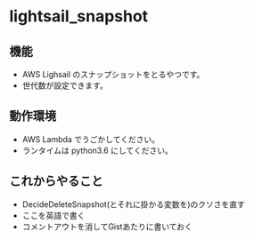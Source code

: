 # lightsail_snapshot

## 機能
* AWS Lighsail のスナップショットをとるやつです。
* 世代数が設定できます。

## 動作環境
* AWS Lambda でうごかしてください。
* ランタイムは python3.6 にしてください。

## これからやること
* DecideDeleteSnapshot(とそれに掛かる変数を)のクソさを直す
* ここを英語で書く
* コメントアウトを消してGistあたりに書いておく

